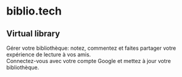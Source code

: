 # biblio.tech
Virtual library
--
Gérer votre bibliothèque: notez, commentez et faites partager votre expérience de lecture à vos amis.  
Connectez-vous avec votre compte Google et mettez à jour votre bibliothèque.  